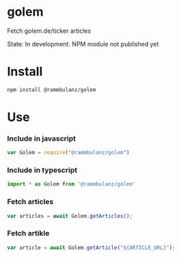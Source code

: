 # golem

Fetch golem.de/ticker articles

State: In development. NPM module not published yet

# Install

```bash
npm install @rammbulanz/golem
```

# Use

### Include in javascript
```javascript
var Golem = require("@rammbulanz/golem")
```

### Include in typescript
```typescript
import * as Golem from '@rammbulanz/golem'
```

### Fetch articles
```typescript
var articles = await Golem.getArticles();
```

### Fetch artikle
```typescript
var article = await Golem.getArticle("${ARTICLE_URL}");
```